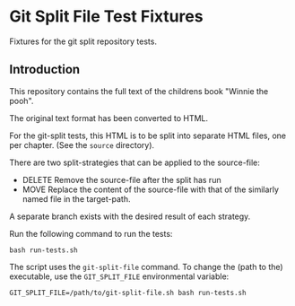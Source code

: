 # Git Split File Test Fixtures

Fixtures for the git split repository tests.

## Introduction

This repository contains the full text of the childrens book "Winnie the pooh".

The original text format has been converted to HTML.

For the git-split tests, this HTML is to be split into separate HTML files, one
per chapter. (See the `source` directory).

There are two split-strategies that can be applied to the source-file:

- DELETE Remove the source-file after the split has run
- MOVE   Replace the content of the source-file with that of the similarly
         named file in the target-path.

A separate branch exists with the desired result of each strategy.

Run the following command to run the tests:

    bash run-tests.sh

The script uses the `git-split-file` command. To change the (path to the)
executable, use the `GIT_SPLIT_FILE` environmental variable:

    GIT_SPLIT_FILE=/path/to/git-split-file.sh bash run-tests.sh

